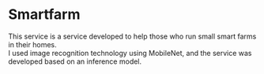 # Smartfarm

This service is a service developed to help those who run small smart farms in their homes.<br/>
I used image recognition technology using MobileNet, and the service was developed based on an inference model.<br/>
